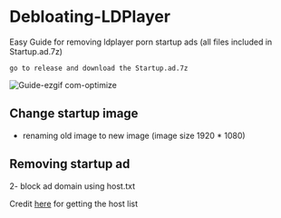 # Debloating-LDPlayer	
Easy Guide for removing ldplayer porn startup ads (all files included in Startup.ad.7z)
``` 
go to release and download the Startup.ad.7z
```
![Guide-ezgif com-optimize](https://github.com/Red0Hood/Debloating-LDPlayer/blob/main/Guide.gif)
## Change startup image
- renaming old image to new image (image size 1920 * 1080)
## Removing startup ad
2- block ad domain using host.txt

Credit [here](https://gist.github.com/TameemS/894cdb8adae1d6042a5f21c4e80bcd9e/) for getting the host list 



